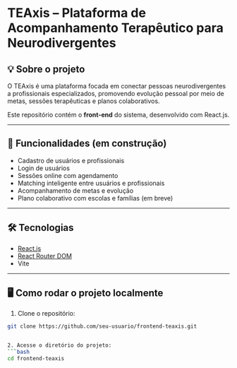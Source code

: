 # TEAxis – Plataforma de Acompanhamento Terapêutico para Neurodivergentes

## 💡 Sobre o projeto
O TEAxis é uma plataforma focada em conectar pessoas neurodivergentes a profissionais especializados, promovendo evolução pessoal por meio de metas, sessões terapêuticas e planos colaborativos.

Este repositório contém o **front-end** do sistema, desenvolvido com React.js.

---

## 🚀 Funcionalidades (em construção)
- Cadastro de usuários e profissionais
- Login de usuários
- Sessões online com agendamento
- Matching inteligente entre usuários e profissionais
- Acompanhamento de metas e evolução
- Plano colaborativo com escolas e famílias (em breve)

---

## 🛠️ Tecnologias
- [React.js](https://reactjs.org/)
- [React Router DOM](https://reactrouter.com/en/main)
- Vite

---

## 🖥️ Como rodar o projeto localmente

1. Clone o repositório:
```bash
git clone https://github.com/seu-usuario/frontend-teaxis.git


2. Acesse o diretório do projeto:
```bash
cd frontend-teaxis

